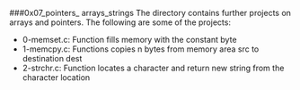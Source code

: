 ###0x07_pointers_ arrays_strings
The directory contains further projects on arrays and pointers. The following are some of the projects:
* 0-memset.c: Function fills memory with the constant byte
* 1-memcpy.c: Functions copies n bytes from memory area src to destination dest
* 2-strchr.c: Function locates a character and return new string from the character location

